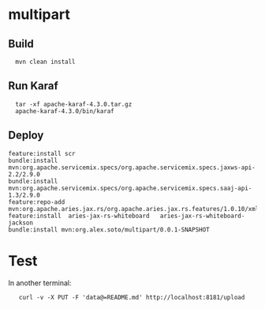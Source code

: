 # multipart

## Build

```
  mvn clean install
```

## Run Karaf
  
```  
  tar -xf apache-karaf-4.3.0.tar.gz 
  apache-karaf-4.3.0/bin/karaf
```

## Deploy

```
feature:install scr 
bundle:install   mvn:org.apache.servicemix.specs/org.apache.servicemix.specs.jaxws-api-2.2/2.9.0
bundle:install   mvn:org.apache.servicemix.specs/org.apache.servicemix.specs.saaj-api-1.3/2.9.0
feature:repo-add mvn:org.apache.aries.jax.rs/org.apache.aries.jax.rs.features/1.0.10/xml
feature:install  aries-jax-rs-whiteboard   aries-jax-rs-whiteboard-jackson
bundle:install mvn:org.alex.soto/multipart/0.0.1-SNAPSHOT
```

# Test
In another terminal:

```
   curl -v -X PUT -F 'data@=README.md' http://localhost:8181/upload
```
